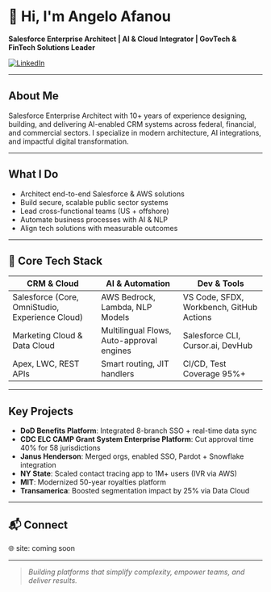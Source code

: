 <!-- GitHub README: Angelo Afanou -->

# 👋 Hi, I'm Angelo Afanou  
**Salesforce Enterprise Architect | AI & Cloud Integrator | GovTech & FinTech Solutions Leader**

[![LinkedIn](https://img.shields.io/badge/LinkedIn-Afanou-blue?logo=linkedin)](https://linkedin.com/in/your-profile)

---

## About Me
Salesforce Enterprise Architect with 10+ years of experience designing, building, and delivering AI-enabled CRM systems across federal, financial, and commercial sectors. I specialize in modern architecture, AI integrations, and impactful digital transformation.

---

## What I Do
- Architect end-to-end Salesforce & AWS solutions
- Build secure, scalable public sector systems  
- Lead cross-functional teams (US + offshore)  
- Automate business processes with AI & NLP  
- Align tech solutions with measurable outcomes

---

## 🔧 Core Tech Stack

| CRM & Cloud | AI & Automation | Dev & Tools |
|-------------|-----------------|-------------|
| Salesforce (Core, OmniStudio, Experience Cloud) | AWS Bedrock, Lambda, NLP Models | VS Code, SFDX, Workbench, GitHub Actions |
| Marketing Cloud & Data Cloud | Multilingual Flows, Auto-approval engines | Salesforce CLI, Cursor.ai, DevHub |
| Apex, LWC, REST APIs | Smart routing, JIT handlers | CI/CD, Test Coverage 95%+ |

---

## Key Projects

- **DoD Benefits Platform**: Integrated 8-branch SSO + real-time data sync  
- **CDC ELC CAMP Grant System Enterprise Platform**: Cut approval time 40% for 58 jurisdictions  
- **Janus Henderson**: Merged orgs, enabled SSO, Pardot + Snowflake integration  
- **NY State**: Scaled contact tracing app to 1M+ users (IVR via AWS)  
- **MIT**: Modernized 50-year royalties platform  
- **Transamerica**: Boosted segmentation impact by 25% via Data Cloud

---

## 📬 Connect
🌐 site: coming soon

---

> *Building platforms that simplify complexity, empower teams, and deliver results.*

